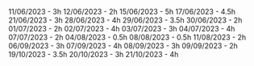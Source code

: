 11/06/2023 - 3h
12/06/2023 - 2h
15/06/2023 - 5h
17/06/2023 - 4.5h
21/06/2023 - 3h
28/06/2023 - 4h
29/06/2023 - 3.5h
30/06/2023 - 2h
01/07/2023 - 2h
02/07/2023 - 4h
03/07/2023 - 3h
04/07/2023 - 4h
07/07/2023 - 2h
04/08/2023 - 0.5h
08/08/2023 - 0.5h
11/08/2023 - 2h
06/09/2023 - 3h
07/09/2023 - 4h
08/09/2023 - 3h
09/09/2023 - 2h
19/10/2023 - 3.5h
20/10/2023 - 3h
21/10/2023 - 4h
